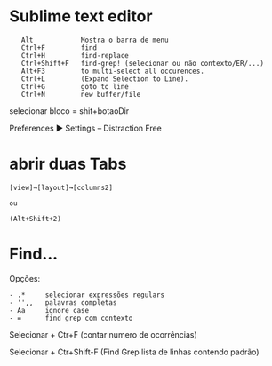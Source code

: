 # Sublime text editor

~~~ 
   Alt            Mostra o barra de menu
   Ctrl+F         find
   Ctrl+H         find-replace
   Ctrl+Shift+F   find-grep! (selecionar ou não contexto/ER/...)
   Alt+F3         to multi-select all occurences.
   Ctrl+L         (Expand Selection to Line).
   Ctrl+G         goto to line
   Ctrl+N         new buffer/file
~~~ 

selecionar bloco = shit+botaoDir


 Preferences ▶ Settings – Distraction Free 


# abrir duas Tabs

~~~
[view]→[layout]→[columns2]   

ou 

(Alt+Shift+2)
~~~


# Find...

Opções:

```
- .*     selecionar expressões regulars
- '',,   palavras completas
- Aa     ignore case
- =      find grep com contexto
```

Selecionar + Ctr+F     (contar numero de ocorrências)

Selecionar + Ctr+Shift-F     (Find Grep lista de linhas contendo padrão)
